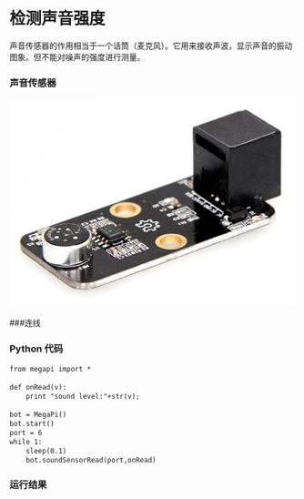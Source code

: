 # 检测声音强度

声音传感器的作用相当于一个话筒（麦克风）。它用来接收声波，显示声音的振动图象。但不能对噪声的强度进行测量。

### 声音传感器
![sound](sound.jpg)

###连线

### Python 代码
```
from megapi import *

def onRead(v):
	print "sound level:"+str(v);

bot = MegaPi()
bot.start()
port = 6
while 1:
    sleep(0.1)
    bot.soundSensorRead(port,onRead)
```


### 运行结果



